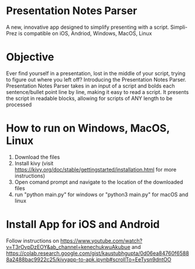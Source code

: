 # Presentation Notes Parser
A new, innovative app designed to simplify presenting with a script. Simpli-Prez is compatible on iOS, Andriod, Windows, MacOS, Linux

# Objective
Ever find yourself in a presentation, lost in the middle of your script, trying to figure out where you left off? Introducing the Presentation Notes Parser. Presentation Notes Parser takes in an input of a script and bolds each sentence/bullet point line by line, making it easy to read a script. It presents the script in readable blocks, allowing for scripts of ANY length to be processed

# How to run on Windows, MacOS, Linux
1) Download the files
2) Install kivy (visit https://kivy.org/doc/stable/gettingstarted/installation.html for more instructions)
3) Open comand prompt and navigate to the location of the downloaded files
4) run "python main.py" for windows or "python3 main.py" for macOS and linux

# Install App for iOS and Android
Follow instructions on https://www.youtube.com/watch?v=T3rOvpDzEOY&ab_channel=kenechukwuAkubue and https://colab.research.google.com/gist/kaustubhgupta/0d06ea84760f65888a2488bac9922c25/kivyapp-to-apk.ipynb#scrollTo=EeTysn9dntOO
